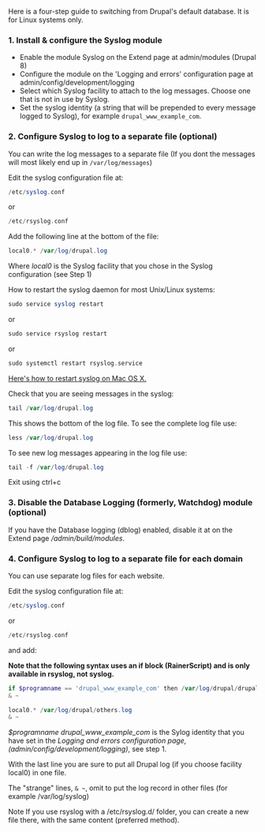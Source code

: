 Here is a four-step guide to switching from Drupal's default database. It is for Linux systems only.

### 1\. Install & configure the Syslog module

* Enable the module Syslog on the Extend page at admin/modules (Drupal 8)
* Configure the module on the 'Logging and errors' configuration page at admin/config/development/logging
* Select which Syslog facility to attach to the log messages. Choose one that is not in use by Syslog.
* Set the syslog identity (a string that will be prepended to every message logged to Syslog), for example `drupal_www_example_com`.

### 2\. Configure Syslog to log to a separate file (optional)

You can write the log messages to a separate file (If you dont the messages will most likely end up in `/var/log/messages`)

Edit the syslog configuration file at:

```php
/etc/syslog.conf

```

or

```php
/etc/rsyslog.conf

```

Add the following line at the bottom of the file:

```php
local0.* /var/log/drupal.log

```

Where _local0_ is the Syslog facility that you chose in the Syslog configuration (see Step 1)

How to restart the syslog daemon for most Unix/Linux systems:

```php
sudo service syslog restart

```

or

```php
sudo service rsyslog restart

```

or

```php
sudo systemctl restart rsyslog.service

```

[Here's how to restart syslog on Mac OS X.](http://robaldred.co.uk/2009/05/restarting-syslog-process-on-mac-osx/)

Check that you are seeing messages in the syslog:

```php
tail /var/log/drupal.log

```

This shows the bottom of the log file. To see the complete log file use:

```php
less /var/log/drupal.log

```

To see new log messages appearing in the log file use:

```php
tail -f /var/log/drupal.log

```

Exit using ctrl+c

### 3\. Disable the Database Logging (formerly, Watchdog) module (optional)

If you have the Database logging (dblog) enabled, disable it at on the Extend page _/admin/build/modules_.

### 4\. Configure Syslog to log to a separate file for each domain

You can use separate log files for each website.

Edit the syslog configuration file at:

```php
/etc/syslog.conf

```

or

```php
/etc/rsyslog.conf

```

and add:

**Note that the following syntax uses an if block (RainerScript) and is only available in rsyslog, not syslog.**

```php
if $programname == 'drupal_www_example_com' then /var/log/drupal/drupal_www_example_com.log
& ~

local0.* /var/log/drupal/others.log
& ~

```

_$programname drupal\_www\_example\_com_ is the Sylog identity that you have set in the _Logging and errors configuration page, (admin/config/development/logging)_, see step 1.

With the last line you are sure to put all Drupal log (if you choose facility local0) in one file.

The "strange" lines, `& ~`, omit to put the log record in other files (for example /var/log/syslog)

Note If you use rsyslog with a /etc/rsyslog.d/ folder, you can create a new file there, with the same content (preferred method).